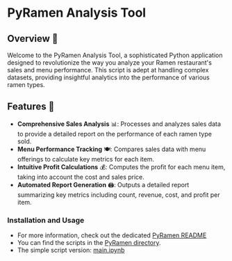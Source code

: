 # PyRamen Analysis Tool

## Overview 👀
Welcome to the PyRamen Analysis Tool, a sophisticated Python application designed to revolutionize the way you analyze your Ramen restaurant's sales and menu performance. This script is adept at handling complex datasets, providing insightful analytics into the performance of various ramen types.

## Features 🌟
- **Comprehensive Sales Analysis** 📊: Processes and analyzes sales data to provide a detailed report on the performance of each ramen type sold.
- **Menu Performance Tracking** 🍽️: Compares sales data with menu offerings to calculate key metrics for each item.
- **Intuitive Profit Calculations** 💰: Computes the profit for each menu item, taking into account the cost and sales price.
- **Automated Report Generation** 🖨️: Outputs a detailed report summarizing key metrics including count, revenue, cost, and profit per item.

### Installation and Usage
- For more information, check out the dedicated [PyRamen README](PyRamen/README.md)
- You can find the scripts in the [PyRamen directory](PyRamen/).
- The simple script version: [main.ipynb](PyRamen/main.ipynb)
